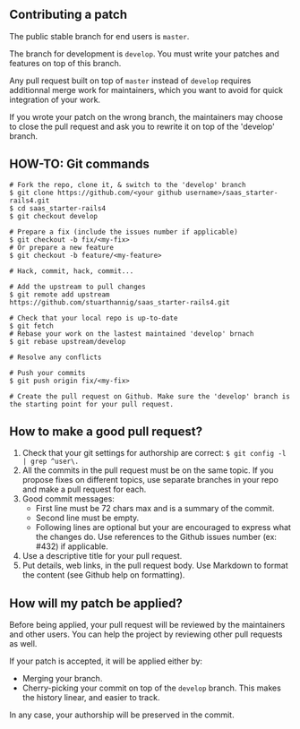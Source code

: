 Contributing a patch
--------------------

The public stable branch for end users is `master`.

The branch for development is `develop`. You must write your patches and features on top of this branch.

Any pull request built on top of `master` instead of `develop` requires additionnal merge work for maintainers, which you want to avoid for quick integration of your work.

If you wrote your patch on the wrong branch, the maintainers may choose to close the pull request and ask you to rewrite it on top of the 'develop' branch.


HOW-TO: Git commands
--------------------

    # Fork the repo, clone it, & switch to the 'develop' branch
    $ git clone https://github.com/<your github username>/saas_starter-rails4.git
    $ cd saas_starter-rails4
    $ git checkout develop

    # Prepare a fix (include the issues number if applicable)
    $ git checkout -b fix/<my-fix>
    # Or prepare a new feature
    $ git checkout -b feature/<my-feature>

    # Hack, commit, hack, commit...

    # Add the upstream to pull changes
    $ git remote add upstream https://github.com/stuarthannig/saas_starter-rails4.git

    # Check that your local repo is up-to-date
    $ git fetch
    # Rebase your work on the lastest maintained 'develop' brnach
    $ git rebase upstream/develop
    
    # Resolve any conflicts

    # Push your commits
    $ git push origin fix/<my-fix>

    # Create the pull request on Github. Make sure the 'develop' branch is the starting point for your pull request.

How to make a good pull request?
--------------------------------

1. Check that your git settings for authorship are correct: `$ git config -l | grep ^user\.`
2. All the commits in the pull request must be on the same topic. If you propose fixes on different topics, use separate branches in your repo and make a pull request for each.
3. Good commit messages:
     - First line must be 72 chars max and is a summary of the commit.
     - Second line must be empty.
     - Following lines are optional but your are encouraged to express what the changes do. Use references to the Github issues number (ex: #432) if applicable.
4. Use a descriptive title for your pull request.
5. Put details, web links, in the pull request body. Use Markdown to format the content (see Github help on formatting).

How will my patch be applied?
-----------------------------

Before being applied, your pull request will be reviewed by the maintainers and other users. You can help the project by reviewing other pull requests as well.

If your patch is accepted, it will be applied either by:
- Merging your branch.
- Cherry-picking your commit on top of the `develop` branch. This makes the history linear, and easier to track.

In any case, your authorship will be preserved in the commit.
